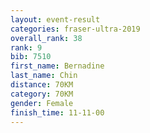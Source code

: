 ```yaml
---
layout: event-result 
categories: fraser-ultra-2019 
overall_rank: 38
rank: 9
bib: 7510
first_name: Bernadine
last_name: Chin
distance: 70KM
category: 70KM
gender: Female
finish_time: 11-11-00
---
```

